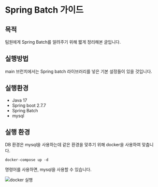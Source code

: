 # Spring Batch 가이드

## 목적

팀원에게 Spring Batch를 알려주기 위해 짧게 정리해본 글입니다.

## 실행방법

main 브런치에서는 Spring batch 라이브러리를 넣은 기본 설정들이 있을 것입니다.

## 실행환경

- Java 17
- Spring boot 2.7.7
- Spring Batch
- mysql

## 실행 환경

DB 환경은 mysql을 사용하는데 같은 환경을 맞추기 위해 docker을 사용하여 맞춥니다.

```shell
docker-compose up -d
```

명령어를 사용하면, mysql을 사용할 수 있습니다.

![docker 실행](https://user-images.githubusercontent.com/24979159/210139552-c1db6e81-99df-47db-9870-2d5becd36f4a.png)